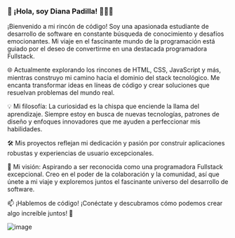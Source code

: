 ### 🚀 ¡Hola, soy Diana Padilla! 👩‍💻✨

¡Bienvenido a mi rincón de código! Soy una apasionada estudiante de desarrollo de software en constante búsqueda de conocimiento y desafíos emocionantes. Mi viaje en el fascinante mundo de la programación está guiado por el deseo de convertirme en una destacada programadora Fullstack.

🌐 Actualmente explorando los rincones de HTML, CSS, JavaScript y más, mientras construyo mi camino hacia el dominio del stack tecnológico. Me encanta transformar ideas en líneas de código y crear soluciones que resuelvan problemas del mundo real.

💡 Mi filosofía: La curiosidad es la chispa que enciende la llama del aprendizaje. Siempre estoy en busca de nuevas tecnologías, patrones de diseño y enfoques innovadores que me ayuden a perfeccionar mis habilidades.

🛠️ Mis proyectos reflejan mi dedicación y pasión por construir aplicaciones robustas y experiencias de usuario excepcionales.

🌟 Mi visión: Aspirando a ser reconocida como una programadora Fullstack excepcional. Creo en el poder de la colaboración y la comunidad, así que únete a mi viaje y exploremos juntos el fascinante universo del desarrollo de software.

📫 ¡Hablemos de código! ¡Conéctate y descubramos cómo podemos crear algo increíble juntos! 🚀

![image](https://github.com/xxDianaPadilla/xxDianaPadilla/assets/139471881/3e4d7c9e-8345-4ed4-9a57-b1af8b815a6b)
